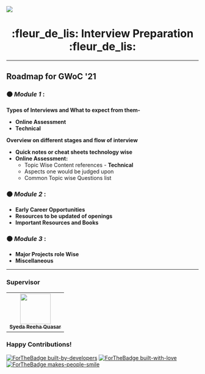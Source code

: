 ![](https://gwoc.girlscript.tech/assets/gwoc_logo_forweb.png)


<h1 align="center"> :fleur_de_lis: Interview Preparation :fleur_de_lis: </h1>

************************************************************

## Roadmap for GWoC '21
### :orange_circle: *Module 1* :
   **Types of Interviews and What to expect from them-**   
   - **Online Assessment**
   - **Technical**

   **Overview on different stages and flow of interview**
   - **Quick notes or cheat sheets technology wise**
   - **Online Assessment:**
       - Topic Wise Content references
    - **Technical**
       - Aspects one would be judged upon
       - Common Topic wise Questions list


### :orange_circle: *Module 2* :
   - **Early Career Opportunities**
   - **Resources to be updated of openings**
   - **Important Resources and Books**


### :orange_circle: *Module 3* :
   - **Major Projects role Wise**
   - **Miscellaneous**


***************************************************************


### Supervisor

<table>
  <tr>
<td align="center"><a href="https://github.com/syedareehaquasar"><img src="https://github.com/syedareehaquasar/Resume/blob/master/reeha%20profile.png?raw=true" width="80px;" alt=""/><br /><sub><b>Syeda Reeha Quasar</b></sub></a></td>        
</tr>
   </table>


### Happy Contributions!

[![ForTheBadge built-by-developers](http://ForTheBadge.com/images/badges/built-by-developers.svg)](https://GitHub.com/syedareehaquasar/)
[![ForTheBadge built-with-love](http://ForTheBadge.com/images/badges/built-with-love.svg)](https://GitHub.com/syedareehaquasar/)
[![ForTheBadge makes-people-smile](http://ForTheBadge.com/images/badges/makes-people-smile.svg)](http://ForTheBadge.com)
